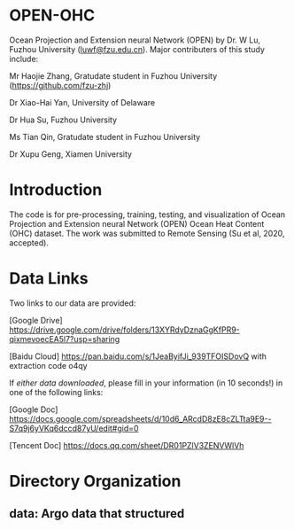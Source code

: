 # OPEN-OHC
Ocean Projection and Extension neural Network (OPEN) by Dr. W Lu, Fuzhou University (luwf@fzu.edu.cn). Major contributers of this study include:



Mr Haojie Zhang, Gratudate student in Fuzhou University (https://github.com/fzu-zhj)

Dr Xiao-Hai Yan, University of Delaware

Dr Hua Su, Fuzhou University

Ms Tian Qin, Gratudate student in Fuzhou University

Dr Xupu Geng, Xiamen University
# Introduction
The code is for pre-processing, training, testing, and visualization of Ocean Projection and Extension neural Network (OPEN) Ocean Heat Content (OHC) dataset.
The work was submitted to Remote Sensing (Su et al, 2020, accepted).

# Data Links
Two links to our data are provided:

[Google Drive] https://drive.google.com/drive/folders/13XYRdyDznaGgKfPR9-qixmevoecEA5l7?usp=sharing

[Baidu  Cloud] https://pan.baidu.com/s/1JeaByifJi_939TFOISDovQ with extraction code o4qy

If *either data downloaded*, please fill in your information (in 10 seconds!) in one of the following links: 

[Google Doc] https://docs.google.com/spreadsheets/d/10d6_ARcdD8zE8cZLTta9E9--S7q9j6yVKq6dccd87yU/edit#gid=0

[Tencent Doc] https://docs.qq.com/sheet/DR01PZlV3ZENVWlVh


# Directory Organization
## data: Argo data that structured
## 
